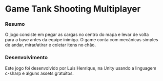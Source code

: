 # Game Tank Shooting Multiplayer

### Resumo
O jogo consiste em pegar as cargas no centro do mapa e levar de volta para a base antes da equipe inimiga. O game conta com mecânicas simples de andar, mirar/atirar e coletar itens no chão.

### Desenvolvimento
Este jogo foi desenvolvido por Luis Henrique, na Unity usando a linguagem c-sharp e alguns assets gratuitos.
